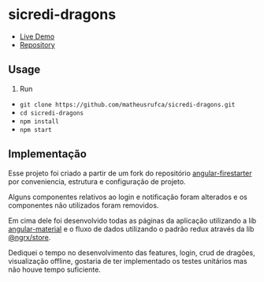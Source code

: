 # sicredi-dragons

- [Live Demo](https://sicredi-dragons.firebaseapp.com/)
- [Repository](https://github.com/matheusrufca/sicredi-dragons)

## Usage

1.  Run

- `git clone https://github.com/matheusrufca/sicredi-dragons.git`
- `cd sicredi-dragons`
- `npm install`
- `npm start`

## Implementação

Esse projeto foi criado a partir de um fork do repositório [angular-firestarter](https://github.com/codediodeio/angular-firestarter) 
por conveniencia, estrutura e configuração de projeto.

Alguns componentes relativos ao login e notificação foram alterados e os componentes não utilizados foram removidos.

Em cima dele foi desenvolvido todas as páginas da aplicação utilizando a lib [angular-material](https://material.angular.io/) e o fluxo de dados utilizando o padrão redux através da lib [@ngrx/store](https://ngrx.io/guide/store).

Dediquei o tempo no desenvolvimento das features, login, crud de dragões, visualização offline, gostaria de ter implementado os testes unitários mas não houve tempo suficiente.
